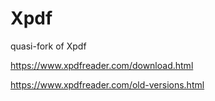 # Xpdf
quasi-fork of Xpdf

https://www.xpdfreader.com/download.html

https://www.xpdfreader.com/old-versions.html
